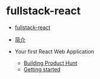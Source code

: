 # fullstack-react


- [fullstack-react](start.md)

- [简介](README.md)

- Your first React Web Application
    - [Building Product Hunt](doc/YourfirstReactWebApplication/BuildingProductHunt.md)
    - [Getting started](doc/YourfirstReactWebApplication/Gettingstarted.md)

